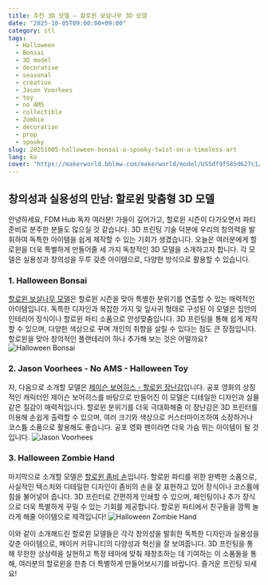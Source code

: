 ```yaml
---
title: 추천 3D 모델 – 할로윈 보살나무 3D 모델
date: "2025-10-05T09:00:00+09:00"
category: stl
tags:
  - Halloween
  - Bonsai
  - 3D model
  - decorative
  - seasonal
  - creative
  - Jason Voorhees
  - toy
  - no AMS
  - collectible
  - Zombie
  - decoration
  - prop
  - spooky
slug: 20251005-halloween-bonsai-a-spooky-twist-on-a-timeless-art
lang: ko
cover: "https://makerworld.bblmw.com/makerworld/model/US5df9f585d627c1/design/2025-10-05_138abe786ece3.jpg"
---
```


## 창의성과 실용성의 만남: 할로윈 맞춤형 3D 모델

안녕하세요, FDM Hub 독자 여러분! 가을이 깊어가고, 할로윈 시즌이 다가오면서 파티 준비로 분주한 분들도 많으실 것 같습니다. 3D 프린팅 기술 덕분에 우리의 창의력을 발휘하여 독특한 아이템을 쉽게 제작할 수 있는 기회가 생겼습니다. 오늘은 여러분에게 할로윈을 더욱 특별하게 만들어줄 세 가지 독창적인 3D 모델을 소개하고자 합니다. 각 모델은 실용성과 창의성을 두루 갖춘 아이템으로, 다양한 방식으로 활용할 수 있습니다.

### 1. Halloween Bonsai
[할로윈 보살나무 모델](https://makerworld.com/en/models/1858633-halloween-bonsai)은 할로윈 시즌을 맞아 특별한 분위기를 연출할 수 있는 매력적인 아이템입니다. 독특한 디자인과 복잡한 가지 및 잎사귀 형태로 구성된 이 모델은 집안의 인테리어 장식이나 할로윈 파티 소품으로 안성맞춤입니다. 3D 프린팅을 통해 쉽게 제작할 수 있으며, 다양한 색상으로 꾸며 개인의 취향을 살릴 수 있다는 점도 큰 장점입니다. 할로윈을 맞아 창의적인 플랜테리어 하나 추가해 보는 것은 어떨까요? 
![Halloween Bonsai](https://makerworld.bblmw.com/makerworld/model/US5df9f585d627c1/design/2025-10-05_138abe786ece3.jpg)

### 2. Jason Voorhees - No AMS - Halloween Toy
자, 다음으로 소개할 모델은 [제이슨 보어히스 - 할로윈 장난감](https://makerworld.com/en/models/1859137-jason-voorhees-no-ams-halloween-toy)입니다. 공포 영화의 상징적인 캐릭터인 제이슨 보어히스를 바탕으로 만들어진 이 모델은 디테일한 디자인과 실물 같은 질감이 매력적입니다. 할로윈 분위기를 더욱 극대화해줄 이 장난감은 3D 프린터를 이용해 손쉽게 출력할 수 있으며, 여러 크기와 색상으로 커스터마이즈하여 소장하거나 코스튬 소품으로 활용해도 좋습니다. 공포 영화 팬이라면 더욱 가슴 뛰는 아이템이 될 것입니다. 
![Jason Voorhees](https://makerworld.bblmw.com/makerworld/model/US36438b1602f622/design/2025-10-05_c81a3951afbf2.png)

### 3. Halloween Zombie Hand
마지막으로 소개할 모델은 [할로윈 좀비 손](https://makerworld.com/en/models/1859493-halloween-zombie-hand)입니다. 할로윈 파티를 위한 완벽한 소품으로, 사실적인 텍스처와 디테일한 디자인이 좀비의 손을 잘 표현하고 있어 장식이나 코스튬에 힘을 불어넣어 줍니다. 3D 프린터로 간편하게 인쇄할 수 있으며, 페인팅이나 추가 장식으로 더욱 특별하게 꾸밀 수 있는 기회를 제공합니다. 할로윈 파티에서 친구들을 깜짝 놀라게 해줄 아이템으로 제격입니다! 
![Halloween Zombie Hand](https://makerworld.bblmw.com/makerworld/model/USd675a533d67b88/design/2025-10-05_fe7d7482317ab.jpg)

이와 같이 소개해드린 할로윈 모델들은 각각 창의성을 발휘한 독특한 디자인과 실용성을 갖춘 아이템으로, 메이커 커뮤니티의 다양성과 혁신을 잘 보여줍니다. 3D 프린팅을 통해 무한한 상상력을 실현하고 특정 테마에 맞춰 재창조하는 데 기여하는 이 소품들을 통해, 여러분의 할로윈을 한층 더 특별하게 만들어보시기를 바랍니다. 즐거운 프린팅 되세요!